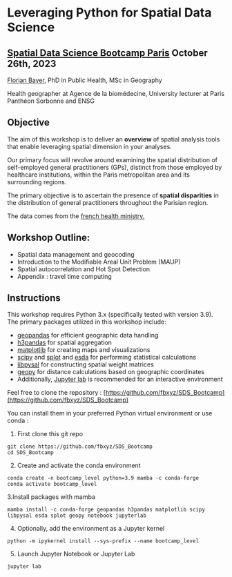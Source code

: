 # Leveraging Python for Spatial Data Science

## [Spatial Data Science Bootcamp Paris](https://spatial-data-science-conference.com/bootcamps/2023/) October 26th, 2023

[Florian Bayer](https://www.linkedin.com/in/florian-bayer-a4117b30/), PhD in Public Health, MSc in Geography

Health geographer at Agence de la biomédecine, University lecturer at Paris Panthéon Sorbonne and ENSG

## Objective
The aim of this workshop is to deliver an **overview** of spatial analysis tools that enable leveraging spatial dimension in your analyses.

Our primary focus will revolve around examining the spatial distribution of self-employed general practitioners (GPs), distinct from those employed by healthcare institutions, within the Paris metropolitan area and its surrounding regions.

The primary objective is to ascertain the presence of **spatial disparities** in the distribution of general practitioners throughout the Parisian region.

The data comes from the [french health ministry.](https://annuaire.sante.fr/web/site-pro/extractions-publiques)

## Workshop Outline:

- Spatial data management and geocoding
- Introduction to the Modifiable Areal Unit Problem (MAUP)
- Spatial autocorrelation and Hot Spot Detection
- Appendix : travel time computing

## Instructions

This workshop requires Python 3.x (specifically tested with version 3.9). The primary packages utilized in this workshop include:
- [geopandas](https://github.com/geopandas/geopandas) for efficient geographic data handling
- [h3pandas](https://github.com/DahnJ/H3-Pandas) for spatial aggregation
- [matplotlib](https://github.com/matplotlib/matplotlib) for creating maps and visualizations
- [scipy](https://github.com/scipy/scipy) and [splot](https://github.com/pysal/splot) and [esda](https://github.com/pysal/esda) for performing statistical calculations
- [libpysal](https://github.com/pysal/libpysal) for constructing spatial weight matrices
- [geopy](https://github.com/geopy/geopy) for distance calculations based on geographic coordinates
- Additionally, [Jupyter lab](https://github.com/jupyterlab/jupyterlab) is recommended for an interactive environment

Feel free to clone the repository : 
[https://github.com/fbxyz/SDS_Bootcamp](https://github.com/fbxyz/SDS_Bootcamp)

You can install them in your preferred Python virtual environment or use conda :

1. First clone this git repo
```
git clone https://github.com/fbxyz/SDS_Bootcamp
cd SDS_Bootcamp
```
2. Create and activate the conda environment
```
conda create -n bootcamp_level python=3.9 mamba -c conda-forge
conda activate bootcamp_level
```
3.Install packages with mamba
```
mamba install -c conda-forge geopandas h3pandas matplotlib scipy libpysal esda splot geopy notebook jupyterlab
```

4. Optionally, add the environment as a Jupyter kernel
```
python -m ipykernel install --sys-prefix --name bootcamp_level
```
5. Launch Jupyter Notebook or Jupyter Lab
```
jupyter lab
```
